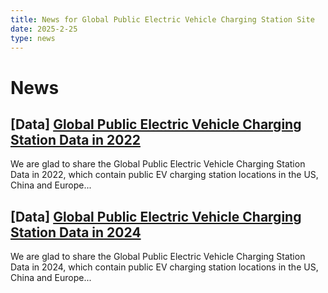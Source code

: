 ```yaml
---
title: News for Global Public Electric Vehicle Charging Station Site
date: 2025-2-25
type: news
---
```


# News

## [Data] [Global Public Electric Vehicle Charging Station Data in 2022](./2024-11-22) 

We are glad to share the Global Public Electric Vehicle Charging Station Data in 2022, which contain public EV charging station locations in the US, China and Europe...

<!-- ## [Paper] [The Factors Influencing the Electric Vehicle Market Share: A Comparative Study of The European Union and United States](./2024-12-9) 

A master student from the TIP Group, Ruoqing PENG, published a paper which compared the factors influencing the electric vehicle market shares in European Union and United States, based on his master dissertation... -->

## [Data] [Global Public Electric Vehicle Charging Station Data in 2024](./2025-2-25) 

We are glad to share the Global Public Electric Vehicle Charging Station Data in 2024, which contain public EV charging station locations in the US, China and Europe...